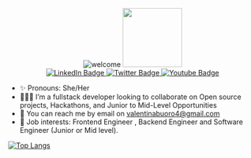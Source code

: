  <div align="center" marginRight="40px" >
  <img src="https://readme-typing-svg.demolab.com?font=Fira+Code&weight=600&pause=1000&color=F7511D&random=false&width=435&height=55&lines=Hi+%F0%9F%91%8B%F0%9F%8F%BC%2C+I'm+Valentina+Buoro+(queen-x-vee)" alt='welcome'/>
</div.
<div id="header" align="center">
  <img src="https://media.giphy.com/media/paTz7UZbPfTZFRYnnB/giphy.gif" width='120'/>
</div>

<div id="badges" align="center">
  <a href="https://www.linkedin.com/in/valentina-buoro/">
    <img src="https://img.shields.io/badge/LinkedIn-blue?style=for-the-badge&logo=linkedin&logoColor=white" alt="LinkedIn Badge"/>
  </a> 
  <a href="https://twitter.com/valentinaBuoro">
    <img src="https://img.shields.io/badge/Twitter-blue?style=for-the-badge&logo=twitter&logoColor=white" alt="Twitter Badge"/>
  </a>
  <a href="https://valentinabuoro.hashnode.dev/">
    <img src="https://img.shields.io/badge/Hashnode_Blog-orange?style=for-the-badge&logo=hashnode&logoColor=white" alt="Youtube Badge"/>
  </a>
</div>



- ✨ Pronouns: She/Her
- 👩🏽‍💻 I’m a fullstack developer looking to collaborate on Open source projects, Hackathons, and Junior to Mid-Level Opportunities
- 📧 You can reach me by email on valentinabuoro4@gmail.com
- 💼 Job interests: Frontend Engineer , Backend Engineer and Software Engineer (Junior or Mid level).





[![Top Langs](https://github-readme-stats.vercel.app/api/top-langs/?username=queen-x-vee&layout=compact&theme=vision-friendly-dark)](https://github.com/queen-x-vee/github-readme-stats)


<!--
**queen-x-vee/queen-x-vee** is a ✨ _special_ ✨ repository because its `README.md` (this file) appears on your GitHub profile.
[Queen-x-vee's GitHub stats](https://github-readme-stats.vercel.app/api?username=queen-x-vee&show_icons=true&theme=radical)
Here are some ideas to get you started:

- 🔭 I’m currently working on ...
- 🌱 I’m currently learning ...
- 👯 I’m looking to collaborate on ...
- 🤔 I’m looking for help with ...
- 💬 Ask me about ...
- 📫 How to reach me: ...
- 😄 Pronouns: ...
- ⚡ Fun fact: ...
-->
